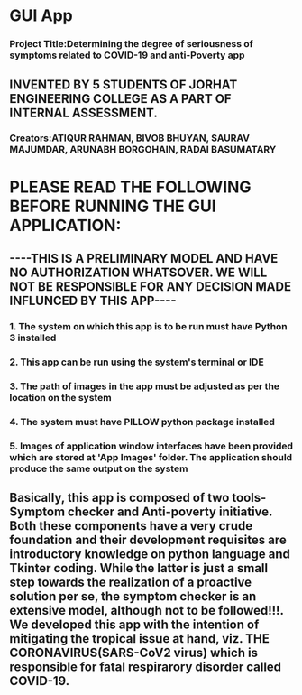# GUI App

### Project Title:Determining the degree of seriousness of symptoms related to COVID-19 and anti-Poverty app

## INVENTED BY 5 STUDENTS OF JORHAT ENGINEERING COLLEGE AS A PART OF INTERNAL ASSESSMENT.
### Creators:ATIQUR RAHMAN, BIVOB BHUYAN, SAURAV MAJUMDAR, ARUNABH BORGOHAIN, RADAI BASUMATARY 


# PLEASE READ THE FOLLOWING BEFORE RUNNING THE GUI APPLICATION:
## ----THIS IS A PRELIMINARY MODEL AND HAVE NO AUTHORIZATION WHATSOVER. WE WILL NOT BE RESPONSIBLE FOR ANY DECISION MADE INFLUNCED BY THIS APP----

### 1. The system on which this app is to be run must have Python 3 installed

### 2. This app can be run using the system's terminal or IDE

### 3. The path of images in the app must be adjusted as per the location on the system

### 4. The system must have PILLOW python package installed 

### 5. Images of application window interfaces have been provided which are stored at 'App Images' folder. The application should produce the same output on the system

## Basically, this app is composed of two tools-Symptom checker and Anti-poverty initiative. Both these components have a very crude foundation and their development requisites are introductory knowledge on python language and Tkinter coding. While the latter is just a small step towards the realization of a proactive solution per se, the symptom checker is an extensive model, although not to be followed!!!. We developed this app with the intention of mitigating the tropical issue at hand, viz. THE CORONAVIRUS(SARS-CoV2 virus) which is responsible for fatal respirarory disorder called COVID-19.
